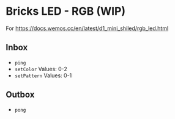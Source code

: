 # Bricks LED - RGB (WIP)

For https://docs.wemos.cc/en/latest/d1_mini_shiled/rgb_led.html

## Inbox
- `ping`
- `setColor` Values: 0-2
- `setPattern` Values: 0-1

## Outbox
- `pong`
